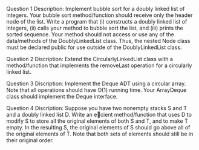 Question 1 Description:
 Implement bubble sort for a doubly linked list of integers. Your bubble sort method/function should receive only the header node of the list. Write a program that (i) constructs a doubly linked list of integers, (ii) calls your method to bubble sort the list, and (iii) prints the sorted sequence. Your method should not access or use any of the data/methods of the DoublyLinkedList class. Thus, the nested Node class must be declared public for use outside of the DoublyLinkedList class.



Question 2 Discription:
 Extend the CircularlyLinkedList class with a method/function that implements the removeLast operation for a circularly linked list. 



Question 3 Discription:
Implement the Deque ADT using a circular array. Note that all operations should have O(1) running time. Your ArrayDeque class should implement the Deque interface.



Question 4 Discription:
Suppose you have two nonempty stacks S and T and a doubly linked list D. Write an ecient method/function that uses D to modify S to store all the original elements of both S and T, and to make T empty. In the resulting S, the
original elements of S should go above all of the original elements of T. Note that both sets of elements should still be in their original order.
